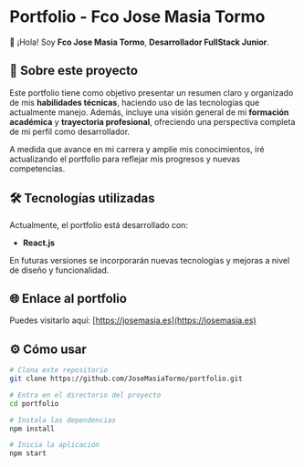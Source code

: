 # Portfolio - Fco Jose Masia Tormo

👋 ¡Hola! Soy **Fco Jose Masia Tormo**, **Desarrollador FullStack Junior**.

## 🚀 Sobre este proyecto

Este portfolio tiene como objetivo presentar un resumen claro y organizado de mis **habilidades técnicas**, haciendo uso de las tecnologías que actualmente manejo. Además, incluye una visión general de mi **formación académica** y **trayectoria profesional**, ofreciendo una perspectiva completa de mi perfil como desarrollador.

A medida que avance en mi carrera y amplíe mis conocimientos, iré actualizando el portfolio para reflejar mis progresos y nuevas competencias.

## 🛠 Tecnologías utilizadas

Actualmente, el portfolio está desarrollado con:

- **React.js**

En futuras versiones se incorporarán nuevas tecnologías y mejoras a nivel de diseño y funcionalidad.

## 🌐 Enlace al portfolio

Puedes visitarlo aquí: [https://josemasia.es](https://josemasia.es)

## ⚙️ Cómo usar

```bash
# Clona este repositorio
git clone https://github.com/JoseMasiaTormo/portfolio.git

# Entra en el directorio del proyecto
cd portfolio

# Instala las dependencias
npm install

# Inicia la aplicación
npm start

```
